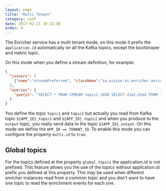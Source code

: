 ```yaml
---
layout: page
title: "Multi Tenant"
category: conf
date: 2017-02-21 10:32:50
order: 4
---
```



The Enricher service has a multi tenant mode, on this mode it prefix the `application.id` automatically on all the Kafka topics, except the bootstraper and metric topic. 

On this mode when you define a stream definition, for example:

```json
{
  "joiners": [
    {"name":"streamPreferred", "className":"io.wizzie.ks.enricher.enrichment.join.impl.StreamPreferredJoiner"}
  ],
  "queries": {
    "query1": "SELECT * FROM STREAM topic1 JOIN SELECT dim1,dim2 FROM TABLE topic2 USING streamPreferred INSERT INTO TABLE output"
  }
}
```

You define the topic `topic1` and `topic2` but actually you read from Kafka topic `${APP_ID}_topic1` and `${APP_ID}_topic2` and when you produce to the `output` topic, you really send data to the topic `${APP_ID}_output`. On this mode we define the `APP_ID == TENANT_ID`. To enable this mode you can configure the property `multi.id` to `true`.

## Global topics

For the topics defined at the property `global.topics` the application.id is not prefixed. This feature allows you the use of the topics without application.id prefix you defined at this property.
This may be used when different enricher instances read from a common topic and you don't want to have one topic to read the enrichment events for each one.